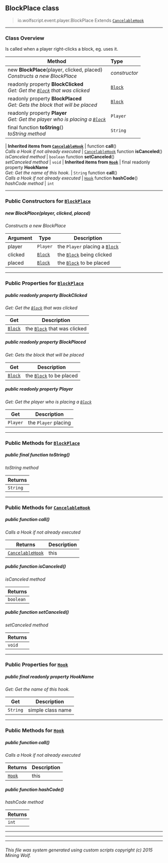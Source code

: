 ## BlockPlace __class__

>io.wolfscript.event.player.BlockPlace
>Extends [`CancelableHook`](../../hook/CancelableHook.md)

---

### Class Overview

Is called when a player right-clicks a block, eg. uses it.

Method | Type   
--- | :--- 
new __BlockPlace__(player, clicked, placed) <br> _Constructs a new BlockPlace_ | _constructor_
 readonly property __BlockClicked__ <br> _Get: Get the [`Block`](../../api/world/blocks/Block.md) that was clicked_ | [`Block`](../../api/world/blocks/Block.md)
 readonly property __BlockPlaced__ <br> _Get: Gets the block that will be placed_ | [`Block`](../../api/world/blocks/Block.md)
 readonly property __Player__ <br> _Get: Get the player who is placing a [`Block`](../../api/world/blocks/Block.md)_ | `Player`
final function __toString__() <br> _toString method_ | `String`
 |
__Inherited items from [`CancelableHook`](../../hook/CancelableHook.md)__ |
 function __call__() <br> _Calls a Hook if not already executed_ | [`CancelableHook`](../../hook/CancelableHook.md)
 function __isCanceled__() <br> _isCanceled method_ | `boolean`
 function __setCanceled__() <br> _setCanceled method_ | `void`
 |
__Inherited items from [`Hook`](../../hook/Hook.md)__ |
final readonly property __HookName__ <br> _Get: Get the name of this hook._ | `String`
 function __call__() <br> _Calls a Hook if not already executed_ | [`Hook`](../../hook/Hook.md)
 function __hashCode__() <br> _hashCode method_ | `int`







---

### Public Constructors for [`BlockPlace`](BlockPlace.md)

##### <a id='blockplace'></a>new __BlockPlace__(player, clicked, placed) 

_Constructs a new BlockPlace_

Argument | Type | Description  
--- | --- | --- 
player | `Player` | the `Player` placing a [`Block`](../../api/world/blocks/Block.md)
clicked | [`Block`](../../api/world/blocks/Block.md) | the [`Block`](../../api/world/blocks/Block.md) being clicked
placed | [`Block`](../../api/world/blocks/Block.md) | the [`Block`](../../api/world/blocks/Block.md) to be placed

---

### Public Properties for [`BlockPlace`](BlockPlace.md)

##### <a id='blockclicked'></a>public  readonly property __BlockClicked__

_Get: Get the [`Block`](../../api/world/blocks/Block.md) that was clicked_

Get | Description
--- | --- 
[`Block`](../../api/world/blocks/Block.md) | the [`Block`](../../api/world/blocks/Block.md) that was clicked



##### <a id='blockplaced'></a>public  readonly property __BlockPlaced__

_Get: Gets the block that will be placed_

Get | Description
--- | --- 
[`Block`](../../api/world/blocks/Block.md) | the [`Block`](../../api/world/blocks/Block.md) to be placed



##### <a id='player'></a>public  readonly property __Player__

_Get: Get the player who is placing a [`Block`](../../api/world/blocks/Block.md)_

Get | Description
--- | --- 
`Player` | the `Player` placing



---

### Public Methods for [`BlockPlace`](BlockPlace.md)

##### <a id='tostring'></a>public final function __toString__()

_toString method_

Returns | 
--- | 
`String` |


---

### Public Methods for [`CancelableHook`](../../hook/CancelableHook.md)

##### <a id='call'></a>public  function __call__()

_Calls a Hook if not already executed_

Returns | Description
--- | --- 
[`CancelableHook`](../../hook/CancelableHook.md) | this


##### <a id='iscanceled'></a>public  function __isCanceled__()

_isCanceled method_

Returns | 
--- | 
`boolean` |


##### <a id='setcanceled'></a>public  function __setCanceled__()

_setCanceled method_

Returns | 
--- | 
`void` |


---

### Public Properties for [`Hook`](../../hook/Hook.md)

##### <a id='hookname'></a>public final readonly property __HookName__

_Get: Get the name of this hook._

Get | Description
--- | --- 
`String` | simple class name



---

### Public Methods for [`Hook`](../../hook/Hook.md)

##### <a id='call'></a>public  function __call__()

_Calls a Hook if not already executed_

Returns | Description
--- | --- 
[`Hook`](../../hook/Hook.md) | this


##### <a id='hashcode'></a>public  function __hashCode__()

_hashCode method_

Returns | 
--- | 
`int` |


---


---


---


###### This file was system generated using custom scripts copyright (c) 2015 Mining Wolf.
	

